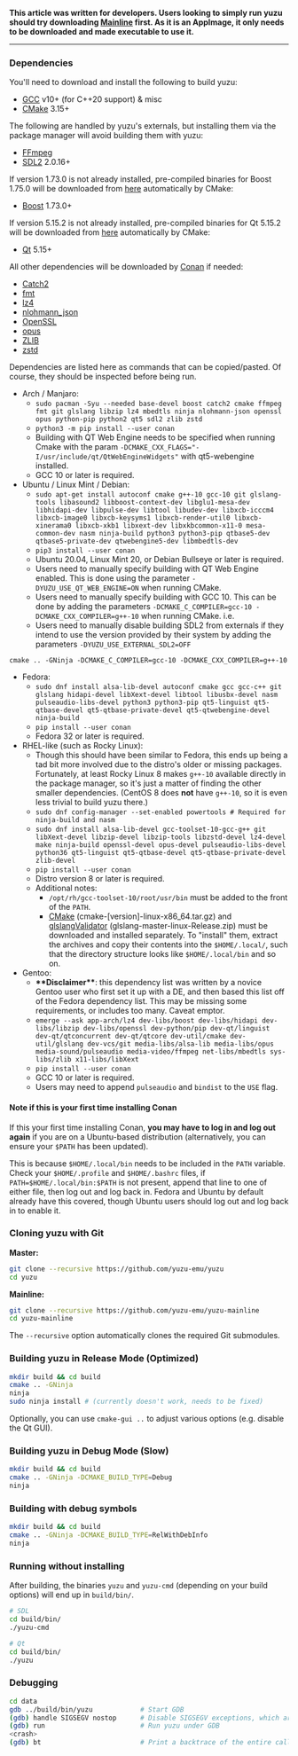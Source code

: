 **This article was written for developers. Users looking to simply run yuzu should try downloading [Mainline](https://yuzu-emu.org/downloads/) first. As it is an AppImage, it only needs to be downloaded and made executable to use it.**

***

### Dependencies

You'll need to download and install the following to build yuzu:

  * [GCC](https://gcc.gnu.org/) v10+ (for C++20 support) & misc
  * [CMake](https://www.cmake.org/) 3.15+

The following are handled by yuzu's externals, but installing them via the package manager will avoid building them with yuzu:

  * [FFmpeg](https://ffmpeg.org/)
  * [SDL2](https://www.libsdl.org/download-2.0.php) 2.0.16+

If version 1.73.0 is not already installed, pre-compiled binaries for Boost 1.75.0 will be downloaded from [here](https://github.com/yuzu-emu/ext-linux-bin) automatically by CMake:

  * [Boost](https://www.boost.org/users/download/) 1.73.0+

If version 5.15.2 is not already installed, pre-compiled binaries for Qt 5.15.2 will be downloaded from [here](https://github.com/yuzu-emu/ext-linux-bin) automatically by CMake:

  * [Qt](https://qt-project.org/downloads) 5.15+

All other dependencies will be downloaded by [Conan](https://conan.io/downloads.html) if needed:

  * [Catch2](https://github.com/catchorg/Catch2)
  * [fmt](https://fmt.dev/)
  * [lz4](http://www.lz4.org)
  * [nlohmann_json](https://github.com/nlohmann/json)
  * [OpenSSL](https://www.openssl.org/source/)
  * [opus](https://opus-codec.org/downloads/)
  * [ZLIB](https://www.zlib.net/)
  * [zstd](https://facebook.github.io/zstd/)

Dependencies are listed here as commands that can be copied/pasted. Of course, they should be inspected before being run.

- Arch / Manjaro:
  - `sudo pacman -Syu --needed base-devel boost catch2 cmake ffmpeg fmt git glslang libzip lz4 mbedtls ninja nlohmann-json openssl opus python-pip python2 qt5 sdl2 zlib zstd`
  - `python3 -m pip install --user conan`
  - Building with QT Web Engine needs to be specified when running Cmake with the param `-DCMAKE_CXX_FLAGS="-I/usr/include/qt/QtWebEngineWidgets"` with qt5-webengine installed.
  - GCC 10 or later is required.
- Ubuntu / Linux Mint / Debian:
  - `sudo apt-get install autoconf cmake g++-10 gcc-10 git glslang-tools libasound2 libboost-context-dev libglu1-mesa-dev libhidapi-dev libpulse-dev libtool libudev-dev libxcb-icccm4 libxcb-image0 libxcb-keysyms1 libxcb-render-util0 libxcb-xinerama0 libxcb-xkb1 libxext-dev libxkbcommon-x11-0 mesa-common-dev nasm ninja-build python3 python3-pip qtbase5-dev qtbase5-private-dev qtwebengine5-dev libmbedtls-dev`
  - `pip3 install --user conan`
  - Ubuntu 20.04, Linux Mint 20, or Debian Bullseye or later is required.
  -  Users need to manually specify building with QT Web Engine enabled.  This is done using the parameter `-DYUZU_USE_QT_WEB_ENGINE=ON` when running CMake. 
  - Users need to manually specify building with GCC 10. This can be done by adding the parameters `-DCMAKE_C_COMPILER=gcc-10 -DCMAKE_CXX_COMPILER=g++-10` when running CMake. i.e.
  - Users need to manually disable building SDL2 from externals if they intend to use the version provided by their system by adding the parameters `-DYUZU_USE_EXTERNAL_SDL2=OFF`

```
cmake .. -GNinja -DCMAKE_C_COMPILER=gcc-10 -DCMAKE_CXX_COMPILER=g++-10
```

- Fedora:
  - `sudo dnf install alsa-lib-devel autoconf cmake gcc gcc-c++ git glslang hidapi-devel libXext-devel libtool libusbx-devel nasm pulseaudio-libs-devel python3 python3-pip qt5-linguist qt5-qtbase-devel qt5-qtbase-private-devel qt5-qtwebengine-devel ninja-build`
  - `pip install --user conan`
  - Fedora 32 or later is required.
- RHEL-like (such as Rocky Linux):
  - Though this should have been similar to Fedora, this ends up being a tad bit more involved due to the distro's older or missing packages. Fortunately, at least Rocky Linux 8 makes `g++-10` available directly in the package manager, so it's just a matter of finding the other smaller dependencies. (CentOS 8 does **not** have `g++-10`, so it is even less trivial to build yuzu there.)
  - `sudo dnf config-manager --set-enabled powertools # Required for ninja-build and nasm`
  - `sudo dnf install alsa-lib-devel gcc-toolset-10-gcc-g++ git libXext-devel libzip-devel libzip-tools libzstd-devel lz4-devel make ninja-build openssl-devel opus-devel pulseaudio-libs-devel python36 qt5-linguist qt5-qtbase-devel qt5-qtbase-private-devel zlib-devel`
  - `pip install --user conan`
  - Distro version 8 or later is required.
  - Additional notes:
    - `/opt/rh/gcc-toolset-10/root/usr/bin` must be added to the front of the `PATH`.
    - [CMake](https://cmake.org/download/) (cmake-[version]-linux-x86_64.tar.gz) and [glslangValidator](https://github.com/KhronosGroup/glslang/releases/latest) (glslang-master-linux-Release.zip) must be downloaded and installed separately. To "install" them, extract the archives and copy their contents into the `$HOME/.local/`, such that the directory structure looks like `$HOME/.local/bin` and so on.
- Gentoo:
  - **\*\*Disclaimer\*\***: this dependency list was written by a novice Gentoo user who first set it up with a DE, and then based this list off of the Fedora dependency list. This may be missing some requirements, or includes too many. Caveat emptor.
  - `emerge --ask app-arch/lz4 dev-libs/boost dev-libs/hidapi dev-libs/libzip dev-libs/openssl dev-python/pip dev-qt/linguist dev-qt/qtconcurrent dev-qt/qtcore dev-util/cmake dev-util/glslang dev-vcs/git media-libs/alsa-lib media-libs/opus media-sound/pulseaudio media-video/ffmpeg net-libs/mbedtls sys-libs/zlib x11-libs/libXext`
  - `pip install --user conan`
  - GCC 10 or later is required.
  - Users may need to append `pulseaudio` and `bindist` to the `USE` flag.

#### Note if this is your first time installing Conan

If this your first time installing Conan, **you may have to log in and log out again** if you are on a Ubuntu-based distribution (alternatively, you can ensure your `$PATH` has been updated).

This is because `$HOME/.local/bin` needs to be included in the `PATH` variable. Check your `$HOME/.profile` and `$HOME/.bashrc` files, if `PATH=$HOME/.local/bin:$PATH` is not present, append that line to one of either file, then log out and log back in. Fedora and Ubuntu by default already have this covered, though Ubuntu users should log out and log back in to enable it.

### Cloning yuzu with Git

**Master:**

  ```bash
  git clone --recursive https://github.com/yuzu-emu/yuzu
  cd yuzu
  ```

**Mainline:**

  ```bash
  git clone --recursive https://github.com/yuzu-emu/yuzu-mainline
  cd yuzu-mainline
  ```

The `--recursive` option automatically clones the required Git submodules.

### Building yuzu in Release Mode (Optimized)

```bash
mkdir build && cd build
cmake .. -GNinja
ninja
sudo ninja install # (currently doesn't work, needs to be fixed)
```

Optionally, you can use `cmake-gui ..` to adjust various options (e.g. disable the Qt GUI).

### Building yuzu in Debug Mode (Slow)

```bash
mkdir build && cd build
cmake .. -GNinja -DCMAKE_BUILD_TYPE=Debug
ninja
```

### Building with debug symbols

```bash
mkdir build && cd build
cmake .. -GNinja -DCMAKE_BUILD_TYPE=RelWithDebInfo
ninja
```

### Running without installing

After building, the binaries `yuzu` and `yuzu-cmd` (depending on your build options) will end up in `build/bin/`.

  ```bash
  # SDL
  cd build/bin/
  ./yuzu-cmd

  # Qt
  cd build/bin/
  ./yuzu
  ```

### Debugging

```bash
cd data
gdb ../build/bin/yuzu            # Start GDB
(gdb) handle SIGSEGV nostop      # Disable SIGSEGV exceptions, which are used by yuzu for memory access
(gdb) run                        # Run yuzu under GDB
<crash>
(gdb) bt                         # Print a backtrace of the entire callstack to see which codepath the crash occurred on
```
